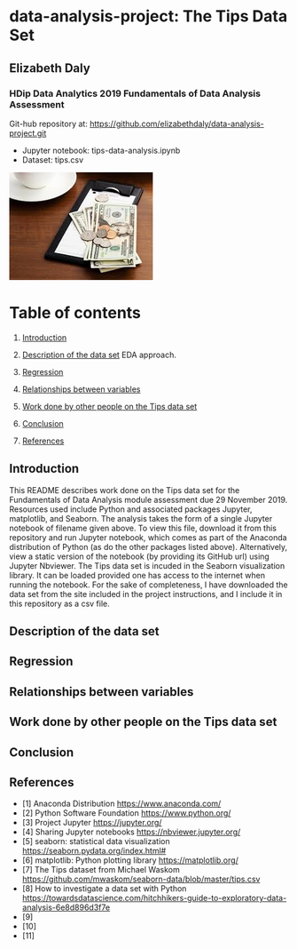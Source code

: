 # data-analysis-project: The Tips Data Set 
## Elizabeth Daly

### HDip Data Analytics 2019 Fundamentals of Data Analysis Assessment

Git-hub repository at:
https://github.com/elizabethdaly/data-analysis-project.git

- Jupyter notebook: tips-data-analysis.ipynb
- Dataset: tips.csv

![Tips](images/tip.jpg)

# Table of contents
1. [Introduction](#introduction)

2. [Description of the data set](#section1)
EDA approach.

3. [Regression](section2)
    
3. [Relationships between variables](#section3)
    
4. [Work done by other people on the Tips data set](#section4)
    
5. [Conclusion](#conclusion)

6. [References](#references)

## Introduction <a name="introduction"></a>
This README describes work done on the Tips data set for the Fundamentals of Data Analysis module assessment due 29 November 2019. Resources used include Python and associated packages Jupyter, matplotlib, and Seaborn. The analysis takes the form of a single Jupyter notebook of filename given above. To view this file, download it from this repository and run Jupyter notebook, which comes as part of the Anaconda distribution of Python (as do the other packages listed above). Alternatively, view a static version of the notebook (by providing its GitHub url) using Jupyter Nbviewer. The Tips data set is incuded in the Seaborn visualization library. It can be loaded provided one has access to the internet when running the notebook. For the sake of completeness, I have downloaded the data set from the site included in the project instructions, and I include it in this repository as a csv file.

##  Description of the data set <a name="section1"></a>


##  Regression <a name="section2"></a>

## Relationships between variables <a name="section3"></a>

## Work done by other people on the Tips data set <a name="section4"></a>

## Conclusion <a name="conclusion"></a>

## References <a name="references"></a>
- [1]  Anaconda Distribution
https://www.anaconda.com/
- [2] Python Software Foundation
https://www.python.org/
- [3] Project Jupyter
https://jupyter.org/
- [4] Sharing Jupyter notebooks
https://nbviewer.jupyter.org/
- [5] seaborn: statistical data visualization
https://seaborn.pydata.org/index.html#
- [6] matplotlib: Python plotting library
https://matplotlib.org/
- [7] The Tips dataset from Michael Waskom
https://github.com/mwaskom/seaborn-data/blob/master/tips.csv
- [8] How to investigate a data set with Python
https://towardsdatascience.com/hitchhikers-guide-to-exploratory-data-analysis-6e8d896d3f7e
- [9]
- [10]
- [11]
